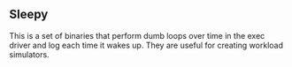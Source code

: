 ## Sleepy

This is a set of binaries that perform dumb loops over time in the exec driver and log each time it wakes up.  They are useful for creating workload simulators.


